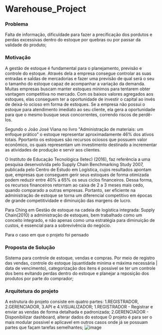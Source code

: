 # Warehouse_Project

### Problema
  Falta de informação, dificuldade para fazer a precificação dos pordutos e perdas excessivas dentro do estoque por quebras ou por passar da validade do produto;

### Motivação 
  A gestão de estoque é fundamental para o planejamento, previsão e controle do estoque. Através dela a empresa consegue controlar as suas entradas e saÌdas de
mercadorias e fazer uma previsão de qual será o seu o tamanho do estoque capaz de acompanhar a variação da demanda. Muitas empresas buscam manter estoques mínimos para tentarem obter vantagem competitiva no mercado. Com os baixos valores agregados aos estoques, elas conseguem ter a oportunidade de investir o capital ao invés de deixá-lo ocioso em forma de estoques. Se a empresa não possui o estoque para atendimento imediato ao seu cliente, ela gera a oportunidade para que o mesmo busque seus concorrentes, correndo riscos de perdê-los.

Segundo o João José Viana no livro "Administração de materiais: um enfoque prático" o estoque representar aproximadamente 46% dos ativos totais. Pportanto os estoques são recursos ociosos que possuem valor econômico, os quais representam um investimento destinado a incrementar as atividades de produção e servir aos clientes.

O Instituto de Educação Tecnológica (Ietec) (2016), faz referência a uma pesquisa desenvolvida pelo Supply Chain Benchmarking Study 2007, publicada pelo Centro de Estudo em Logística, cujos resultados apontam que, empresas que conseguem gerir seus estoques de forma otimizada podem reduzir entre 40% a 65% os seus ciclos financeiros. Dessa forma, os recursos financeiros retornam ao caixa de 2 a 3 meses mais cedo, quando comparado a outras empresas. Portanto, ser eficiente na administração de estoque se torna um diferencial competitivo em épocas de grande competitividade e diminuição das margens de lucro.

Para Ching em Gestão de estoque na cadeia de logística integrada: Supply Chain(2010) a administração de estoques, bem trabalhado como um conceito integrado, e não apenas como uma estratégia para diminuição de custos, é essencial para a sobrevivência do negócio.

Para o caso em que o projeto foi pensado 

### Proposta de Solução
  Sistema para controle de estoque, vendas e compras. 
Por meio de registro das vendas, controle do estoque (quantidade minima e máxima necessária | data de vencimento), categorização dos itens é possivel se ter um controle dos bens evitando perdas dentro do estoque e planejar a reposição dos produtos por parte do comprador;

### Arquitetura do projeto
A estrutura do projeto consiste em quatro partes: 1.REGISTRADOR, 2.GERENCIADOR, 3.API e 4.VISUALIZADOR;
1.REGISTRADOR - Registrar e enviar as vendas de forma detalhada e padronizada;
2.GERENCIADOR - Disponibilizar dashboard, alterar dados do estoque
O projeto é para ser o mais modular possivel e aplicavel em outros casos onde já se possuam partes que façam tarefas semelhantes;
![image](https://user-images.githubusercontent.com/55815066/115421864-bbbf1b80-a1d2-11eb-96bf-f4e90d3c9249.png)
